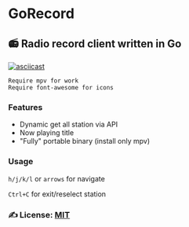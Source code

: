 # GoRecord

## 📻 Radio record client written in Go

[![asciicast](https://asciinema.org/a/6toERrna0jtqILxxJyiB94Ynx.svg)](https://asciinema.org/a/6toERrna0jtqILxxJyiB94Ynx)

```text
Require mpv for work
Require font-awesome for icons
```

### Features

- Dynamic get all station via API
- Now playing title
- "Fully" portable binary (install only mpv)

### Usage

`h/j/k/l` or `arrows` for navigate

`Ctrl+C` for exit/reselect station

### ✍️ License: [MIT](/LICENSE)
